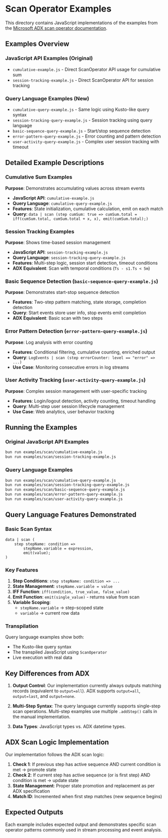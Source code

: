 # Scan Operator Examples

This directory contains JavaScript implementations of the examples from the [Microsoft ADX scan operator documentation](https://learn.microsoft.com/en-us/kusto/query/scan-operator?view=microsoft-fabric).

## Examples Overview

### JavaScript API Examples (Original)
- `cumulative-example.js` - Direct ScanOperator API usage for cumulative sum
- `session-tracking-example.js` - Direct ScanOperator API for session tracking

### Query Language Examples (New)
- `cumulative-query-example.js` - Same logic using Kusto-like query syntax
- `session-tracking-query-example.js` - Session tracking using query language
- `basic-sequence-query-example.js` - Start/stop sequence detection
- `error-pattern-query-example.js` - Error counting and pattern detection
- `user-activity-query-example.js` - Complex user session tracking with timeout

## Detailed Example Descriptions

### Cumulative Sum Examples
**Purpose**: Demonstrates accumulating values across stream events
- **JavaScript API**: `cumulative-example.js`
- **Query Language**: `cumulative-query-example.js`
- **Features**: State initialization, cumulative calculation, emit on each match
- **Query**: `data | scan (step cumSum: true => cumSum.total = iff(cumSum.total, cumSum.total + x, x), emit(cumSum.total);)`

### Session Tracking Examples
**Purpose**: Shows time-based session management
- **JavaScript API**: `session-tracking-example.js`
- **Query Language**: `session-tracking-query-example.js`
- **Features**: Multi-step logic, session start detection, timeout conditions
- **ADX Equivalent**: Scan with temporal conditions (`Ts - s1.Ts < 5m`)

### Basic Sequence Detection (`basic-sequence-query-example.js`)
**Purpose**: Demonstrates start-stop sequence detection
- **Features**: Two-step pattern matching, state storage, completion detection
- **Query**: Start events store user info, stop events emit completion
- **ADX Equivalent**: Basic scan with two steps

### Error Pattern Detection (`error-pattern-query-example.js`)
**Purpose**: Log analysis with error counting
- **Features**: Conditional filtering, cumulative counting, enriched output
- **Query**: `LogEvents | scan (step errorCounter: level == "error" => ...)`
- **Use Case**: Monitoring consecutive errors in log streams

### User Activity Tracking (`user-activity-query-example.js`)
**Purpose**: Complex session management with user-specific tracking
- **Features**: Login/logout detection, activity counting, timeout handling
- **Query**: Multi-step user session lifecycle management
- **Use Case**: Web analytics, user behavior tracking

## Running the Examples

### Original JavaScript API Examples
```bash
bun run examples/scan/cumulative-example.js
bun run examples/scan/session-tracking-example.js
```

### Query Language Examples
```bash
bun run examples/scan/cumulative-query-example.js
bun run examples/scan/session-tracking-query-example.js
bun run examples/scan/basic-sequence-query-example.js
bun run examples/scan/error-pattern-query-example.js
bun run examples/scan/user-activity-query-example.js
```

## Query Language Features Demonstrated

### Basic Scan Syntax
```kusto
data | scan (
    step stepName: condition => 
        stepName.variable = expression,
        emit(value);
)
```

### Key Features
1. **Step Conditions**: `step stepName: condition => ...`
2. **State Management**: `stepName.variable = value`
3. **IFF Function**: `iff(condition, true_value, false_value)`
4. **Emit Function**: `emit(single_value)` - returns value from scan
5. **Variable Scoping**: 
   - `stepName.variable` → step-scoped state
   - `variable` → current row data

### Transpilation
Query language examples show both:
- The Kusto-like query syntax
- The transpiled JavaScript using `ScanOperator`
- Live execution with real data

## Key Differences from ADX

1. **Output Control**: Our implementation currently always outputs matching records (equivalent to `output=all`). ADX supports `output=all`, `output=last`, and `output=none`.

2. **Multi-Step Syntax**: The query language currently supports single-step scan operations. Multi-step examples use multiple `.addStep()` calls in the manual implementation.

3. **Data Types**: JavaScript types vs. ADX datetime types.

## ADX Scan Logic Implementation

Our implementation follows the ADX scan logic:

1. **Check 1**: If previous step has active sequence AND current condition is met → promote state
2. **Check 2**: If current step has active sequence (or is first step) AND condition is met → update state
3. **State Management**: Proper state promotion and replacement as per ADX specification
4. **Match ID**: Incremented when first step matches (new sequence begins)

## Expected Outputs

Each example includes expected output and demonstrates specific scan operator patterns commonly used in stream processing and event analysis. 